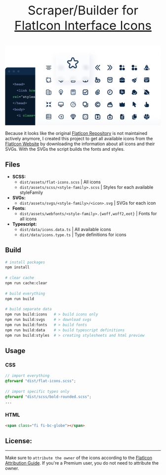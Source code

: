 <p align="center" style="font-size: 40px;">Scraper/Builder for <a href="https://www.flaticon.com/uicons/interface-icons" target="_blank">FlatIcon Interface Icons</a></p>

![flaticon-icons](https://raw.githubusercontent.com/ethalium/flaticon-icons/refs/heads/main/preview.png "flaticon-icons preview")

Because it looks like the original [FlatIcon Repository](https://github.com/freepik-company/flaticon-uicons) is not maintained actively anymore, I created this project to get all available icons from
the [FlatIcon Website](https://www.flaticon.com/uicons/interface-icons) by downloading the information about all icons and their SVGs. With the SVGs the script builds the fonts and styles.

## Files
* **SCSS:**
  * `dist/assets/flat-icons.scss` | All icons
  * `dist/assets/scss/<style-family>.scss` | Styles for each available styleFamily
* **SVGs:**
  * `dist/assets/svgs/<style-family>/<icon>.svg` | SVGs for each icon
* **Fonts:**
  * `dist/assets/webfonts/<style-family>.{woff,woff2,eot}` | Fonts for all icons
* **Typescript:**
  * `dist/data/icons.data.ts` | All available icons
  * `dist/data/icons.type.ts` | Type definitions for icons

## Build
```bash
# install packages
npm install

# clear cache
npm run cache:clear

# build everything
npm run build

# build separate data
npm run build:icons   # > build icons only
npm run build:svgs    # > download svgs
npm run build:fonts   # > build fonts
npm run build:data    # > build typescript definitions
npm run build:styles  # > creating stylesheets and html preview
```

## Usage
### CSS
```scss
// import everything
@forward "dist/flat-icons.scss";

// import specific types only
@forward "dist/scss/bold-rounded.scss";
...
```

### HTML
```html
<span class="fi fi-bc-globe"></span>
```

##
## License:

---
Make sure to ``attribute the owner`` of the icons according to the [FlatIcon Attribution Guide](https://support.flaticon.com/s/article/Attribution-How-when-and-where-FI?language=en_US). If you're a Premium user, you do not need to attribute the owner.
